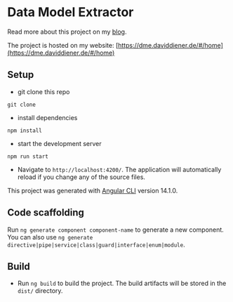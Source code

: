 # Data Model Extractor

Read more about this project on my [blog](https://www.daviddiener.de/blog/dme/).

The project is hosted on my website: [https://dme.daviddiener.de/#/home](https://dme.daviddiener.de/#/home)

## Setup
- git clone this repo
```
git clone
```
- install dependencies
```
npm install
```
- start the development server
```
npm run start
```
- Navigate to `http://localhost:4200/`. The application will automatically reload if you change any of the source files.

This project was generated with [Angular CLI](https://github.com/angular/angular-cli) version 14.1.0.


## Code scaffolding

Run `ng generate component component-name` to generate a new component. You can also use `ng generate directive|pipe|service|class|guard|interface|enum|module`.

## Build
- Run `ng build` to build the project. The build artifacts will be stored in the `dist/` directory.
